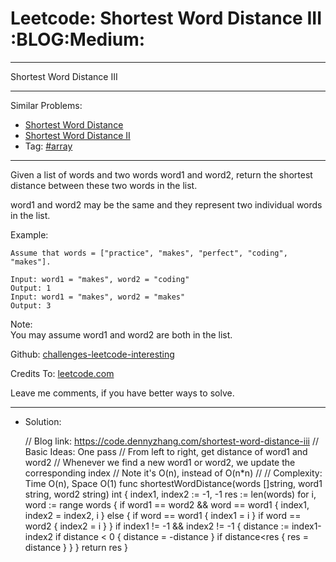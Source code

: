 # Leetcode: Shortest Word Distance III     :BLOG:Medium:


---

Shortest Word Distance III  

---

Similar Problems:  
-   [Shortest Word Distance](https://code.dennyzhang.com/shortest-word-distance)
-   [Shortest Word Distance II](https://code.dennyzhang.com/shortest-word-distance-ii)
-   Tag: [#array](https://code.dennyzhang.com/tag/array)

---

Given a list of words and two words word1 and word2, return the shortest distance between these two words in the list.  

word1 and word2 may be the same and they represent two individual words in the list.  

Example:  

    Assume that words = ["practice", "makes", "perfect", "coding", "makes"].
    
    Input: word1 = "makes", word2 = "coding"
    Output: 1
    Input: word1 = "makes", word2 = "makes"
    Output: 3

Note:  
You may assume word1 and word2 are both in the list.  

Github: [challenges-leetcode-interesting](https://github.com/DennyZhang/challenges-leetcode-interesting/tree/master/shortest-word-distance-iii)  

Credits To: [leetcode.com](https://leetcode.com/problems/shortest-word-distance-iii/description/)  

Leave me comments, if you have better ways to solve.  

---

-   Solution:

    // Blog link: https://code.dennyzhang.com/shortest-word-distance-iii
    // Basic Ideas: One pass
    // From left to right, get distance of word1 and word2
    //     Whenever we find a new word1 or word2, we update the corresponding index
    //     Note it's O(n), instead of O(n*n)
    //
    // Complexity: Time O(n), Space O(1)
    func shortestWordDistance(words []string, word1 string, word2 string) int {
        index1, index2 := -1, -1
        res := len(words)
        for i, word := range words {
            if word1 == word2 && word == word1 {
                index1, index2 = index2, i
            } else {
                if word == word1 { index1 = i }
                if word == word2 { index2 = i }
            }
            if index1 != -1 && index2 != -1 {
                distance := index1-index2
                if distance < 0 { distance = -distance }
                if distance<res { res = distance }
            }
        }
        return res
    }